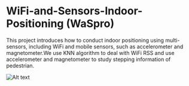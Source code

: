 # WiFi-and-Sensors-Indoor-Positioning (WaSpro)
This project introduces how to conduct indoor positioning using multi-sensors, including WiFi and mobile sensors, such as accelerometer and magnetometer.We use KNN algorithm to deal with WiFi RSS and use accelerometer and magnetometer to study stepping information of pedestrian.

![Alt text](https://github.com/lasclocker/WiFi-and-Sensors-Indoor-Positioning/tree/master/res/drawable/ic_launcher_map.png)

